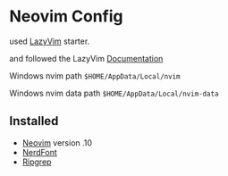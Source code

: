 # Neovim Config

used [LazyVim](https://github.com/LazyVim/starter) starter.

and followed the LazyVim [Documentation](https://www.lazyvim.org/installation)

Windows nvim path
`$HOME/AppData/Local/nvim`

Windows nvim data path
`$HOME/AppData/Local/nvim-data`

## Installed

* [Neovim](https://github.com/neovim/neovim/blob/master/INSTALL.md) version .10
* [NerdFont](https://github.com/ryanoasis/nerd-fonts?tab=readme-ov-file#font-installation)
* [Ripgrep](https://github.com/BurntSushi/ripgrep?tab=readme-ov-file#installation)
